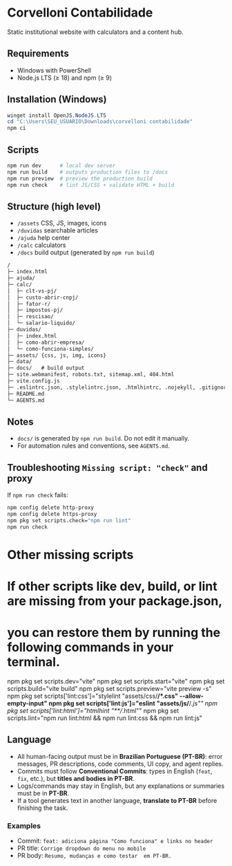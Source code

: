 # Corvelloni Contabilidade

Static institutional website with calculators and a content hub.

## Requirements
- Windows with PowerShell
- Node.js LTS (≥ 18) and npm (≥ 9)

## Installation (Windows)
~~~powershell
winget install OpenJS.NodeJS.LTS
cd "C:\Users\SEU_USUARIO\Downloads\corvelloni contabilidade"
npm ci
~~~

## Scripts
~~~powershell
npm run dev      # local dev server
npm run build    # outputs production files to /docs
npm run preview  # preview the production build
npm run check    # lint JS/CSS + validate HTML + build
~~~

## Structure (high level)
- `/assets` CSS, JS, images, icons
- `/duvidas` searchable articles
- `/ajuda` help center
- `/calc` calculators
- `/docs` build output (generated by `npm run build`)
~~~txt
/
├─ index.html
├─ ajuda/
├─ calc/
│  ├─ clt-vs-pj/
│  ├─ custo-abrir-cnpj/
│  ├─ fator-r/
│  ├─ impostos-pj/
│  ├─ rescisao/
│  └─ salario-liquido/
├─ duvidas/
│  ├─ index.html
│  ├─ como-abrir-empresa/
│  └─ como-funciona-simples/
├─ assets/ {css, js, img, icons}
├─ data/
├─ docs/   # build output
├─ site.webmanifest, robots.txt, sitemap.xml, 404.html
├─ vite.config.js
├─ .eslintrc.json, .stylelintrc.json, .htmlhintrc, .nojekyll, .gitignore, .gitattributes
├─ README.md
└─ AGENTS.md
~~~

## Notes
- `docs/` is generated by `npm run build`. Do not edit it manually.
- For automation rules and conventions, see `AGENTS.md`.

## Troubleshooting `Missing script: "check"` and proxy

If `npm run check` fails:

```bash
npm config delete http-proxy
npm config delete https-proxy
npm pkg set scripts.check="npm run lint"
npm run check
```

# Other missing scripts
# If other scripts like dev, build, or lint are missing from your package.json,
# you can restore them by running the following commands in your terminal.

npm pkg set scripts.dev="vite"
npm pkg set scripts.start="vite"
npm pkg set scripts.build="vite build"
npm pkg set scripts.preview="vite preview -s"
npm pkg set scripts['lint:css']="stylelint \"assets/css/**/*.css\" --allow-empty-input"
npm pkg set scripts['lint:js']="eslint \"assets/js/**/*.js\""
npm pkg set scripts['lint:html']="htmlhint \"**/*.html\""
npm pkg set scripts.lint="npm run lint:html && npm run lint:css && npm run lint:js"

## Language
- All human-facing output must be in **Brazilian Portuguese (PT-BR)**: error messages, PR descriptions, code comments, UI copy, and agent replies.
- Commits must follow **Conventional Commits**: types in English (`feat`, `fix`, etc.), but **titles and bodies in PT-BR**.
- Logs/commands may stay in English, but any explanations or summaries must be in **PT-BR**.
- If a tool generates text in another language, **translate to PT-BR** before finishing the task.

### Examples
- Commit: `feat: adiciona página "Como funciona" e links no header`
- PR title: `Corrige dropdown do menu no mobile`
- PR body: `Resumo, mudanças e como testar  em PT-BR.`
